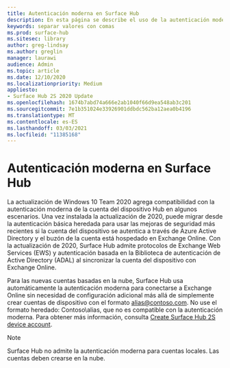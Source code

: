 ```yaml
---
title: Autenticación moderna en Surface Hub
description: En esta página se describe el uso de la autenticación moderna en Surface Hub en contraste con la autenticación básica heredada.
keywords: separar valores con comas
ms.prod: surface-hub
ms.sitesec: library
author: greg-lindsay
ms.author: greglin
manager: laurawi
audience: Admin
ms.topic: article
ms.date: 12/10/2020
ms.localizationpriority: Medium
appliesto:
- Surface Hub 2S 2020 Update
ms.openlocfilehash: 1674b7abd74a666e2ab1040f66d9ea548ab3c201
ms.sourcegitcommit: 7e1b351024e33926901ddbdc562ba12aea0b4196
ms.translationtype: MT
ms.contentlocale: es-ES
ms.lasthandoff: 03/03/2021
ms.locfileid: "11385168"
---
```

# <a name="modern-authentication-on-surface-hub"></a>Autenticación moderna en Surface Hub

La actualización de Windows 10 Team 2020 agrega compatibilidad con la autenticación moderna de la cuenta del dispositivo Hub en algunos escenarios. Una vez instalada la actualización de 2020, puede migrar desde la autenticación básica heredada para usar las mejoras de seguridad más recientes si la cuenta del dispositivo se autentica a través de Azure Active Directory y el buzón de la cuenta está hospedado en Exchange Online. Con la actualización de 2020, Surface Hub admite protocolos de Exchange Web Services (EWS) y autenticación basada en la Biblioteca de autenticación de Active Directory (ADAL) al sincronizar la cuenta del dispositivo con Exchange Online.

Para las nuevas cuentas basadas en la nube, Surface Hub usa automáticamente la autenticación moderna para conectarse a Exchange Online sin necesidad de configuración adicional más allá de simplemente crear cuentas de dispositivo con el formato [alias@contoso.com](mailto:alias@contoso.com). No use el formato heredado: Contoso\alias, que no es compatible con la autenticación moderna. Para obtener más información, consulta [Create Surface Hub 2S device account](https://docs.microsoft.com/surface-hub/surface-hub-2s-account).

> [!NOTE]
> Surface Hub no admite la autenticación moderna para cuentas locales. Las cuentas deben crearse en la nube.

